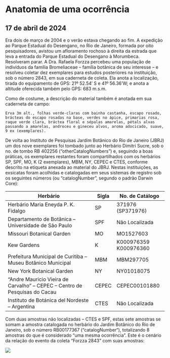 # Anatomia de uma ocorrência

## 17 de abril de 2024

Era dois de março de 2004 e o verão estava chegando ao fim. A expedição ao Parque Estadual do Desengano, no Rio de Janeiro, formada por oito pesquisadores, avistou um afloramento rochoso à direita da estrada que leva a entrada do Parque Estadual do Desengano à Morumbeca. Resolveram parar. A Dra. Rafaela Forzza percebeu uma população de indivíduos da família Bromeliaceae – família botânica de seu interesse – e resolveu coletar dez exemplares para estudos posteriores na instituição, sob o número 2843, em sua caderneta de coleta. Ela anota a localização, tirada do equipamento de GPS: 21º 52.54′ S e 41º 56.36’W; e anota a altitude oferecida também pelo GPS: 683 m.s.m.

Como de costume, a descrição do material também é anotada em sua caderneta de campo:

```
Erva 3m alt., folhas verde-claras com bainha castanha, escapo rosado, brácteas do escapo rosadas na base, verdes no ápice, primarias rosa, raque verde clara, bráctea floral e sépalas amarelas, pétals alvas passando a amarelas, androceu e gineceu alvos, aroma adocicado, suave, 9 ex (exemplares).
```

De volta ao Instituto de Pesquisas Jardim Botânico do Rio de Janeiro (JBRJ) um dos nove exemplares foi tombado junto ao Herbário Dimitri Sucre, sob o no. de tombo RB 402256 (“otherCatalogNumbers”) e, seguindo a boas práticas, os exemplares restantes foram compartilhados com os herbários SP, SPF, MO, K (2 exemplares), MBM, NY, CEPEC e CTES, conforme descrito na etiqueta anexada ao material do JBRJ. Nestas instituições, as exsicatas foram acolhidas e catalogadas em seus sistemas de registro sob os seguintes números (ou “catalogNumber”, segundo o padrão Darwin Core):

| Herbário | Sigla | No. de Catálogo |
| --- | --- | --- |
| Herbário Maria Eneyda P. K. Fidalgo | SP | 371976 (SP371976) |
| Departamento de Botânica – Universidade de São Paulo | SPF | Não Localizada |
| Missouri Botanical Garden | MO | MO1527603 |
| Kew Gardens | K | K000976359<br>K000976360 |
| Prefeitura Municipal de Curitiba – Museu Botânico Municipal | MBM | MBM297705 |
| New York Botanical Garden | NY | NY01018075 |
| “Andre Mauricio Vieira de Carvalho” – CEPEC – Centro de Pesquisas do Cacau | CEPEC | CEPEC00101880 |
| Instituto de Botánica del Nordeste – Argentina | CTES | Não Localizada |

Com duas amostras não localizadas – CTES e SPF, estas sete amostras se somam a amostra catalogada no herbário do Jardim Botânico do Rio de Janeiro, sob o número RB00177367 (“catalogNumber“), totalizando 8 amostras do que é considerado “uma mesma ocorrência”. Este é o cenário da relação do evento da coleta “Forzza 2843” com suas amostras:

![](http://dalcinweb.s3-website-us-east-1.amazonaws.com/github/BiodivDadosMeta/anatomia1.png)